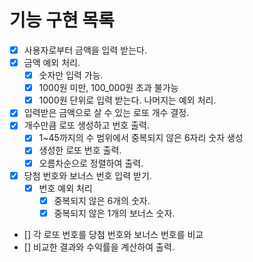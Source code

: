 # 기능 구현 목록

- [x] 사용자로부터 금액을 입력 받는다.
- [x] 금액 예외 처리.
  - [x] 숫자만 입력 가능.
  - [x] 1000원 미만, 100_000원 초과 불가능
  - [x] 1000원 단위로 입력 받는다. 나머지는 예외 처리.
- [x] 입력받은 금액으로 살 수 있는 로또 개수 결정.
- [x] 개수만큼 로또 생성하고 번호 출력.
  - [x] 1~45까지의 수 범위에서 중복되지 않은 6자리 숫자 생성
  - [x] 생성한 로또 번호 출력.
  - [x] 오름차순으로 정렬하여 출력.
- [x] 당첨 번호와 보너스 번호 입력 받기.
  - [x] 번호 예외 처리
    - [x] 중복되지 않은 6개의 숫자.
    - [x] 중복되지 않은 1개의 보너스 숫자.
- [] 각 로또 번호를 당첨 번호와 보너스 번호를 비교
- [] 비교한 결과와 수익률을 계산하여 출력.

